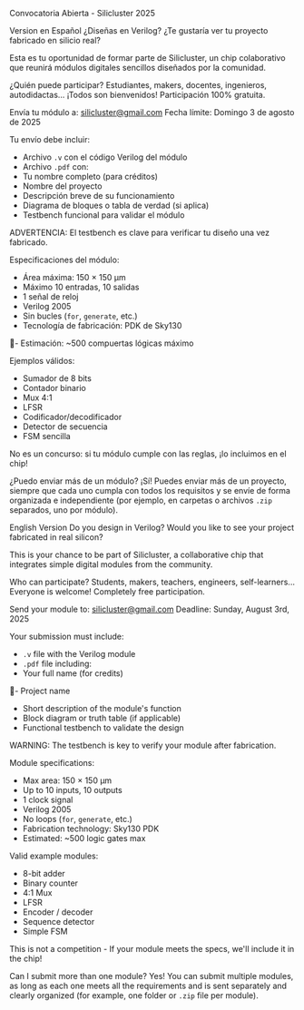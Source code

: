 Convocatoria Abierta - Silicluster 2025

Version en Español
¿Diseñas en Verilog? ¿Te gustaría ver tu proyecto fabricado en silicio real?

Esta es tu oportunidad de formar parte de Silicluster, un chip colaborativo que reunirá módulos digitales
sencillos diseñados por la comunidad.

¿Quién puede participar?
Estudiantes, makers, docentes, ingenieros, autodidactas... ¡Todos son bienvenidos!
Participación 100% gratuita.

Envía tu módulo a: silicluster@gmail.com
Fecha límite: Domingo 3 de agosto de 2025

Tu envío debe incluir:
- Archivo `.v` con el código Verilog del módulo
- Archivo `.pdf` con:
- Tu nombre completo (para créditos)
- Nombre del proyecto
- Descripción breve de su funcionamiento
- Diagrama de bloques o tabla de verdad (si aplica)
- Testbench funcional para validar el módulo

ADVERTENCIA: El testbench es clave para verificar tu diseño una vez fabricado.

Especificaciones del módulo:
- Área máxima: 150 × 150 µm
- Máximo 10 entradas, 10 salidas
- 1 señal de reloj
- Verilog 2005
- Sin bucles (`for`, `generate`, etc.)
- Tecnología de fabricación: PDK de Sky130

- Estimación: ~500 compuertas lógicas máximo

Ejemplos válidos:
- Sumador de 8 bits
- Contador binario
- Mux 4:1
- LFSR
- Codificador/decodificador
- Detector de secuencia
- FSM sencilla

No es un concurso: si tu módulo cumple con las reglas, ¡lo incluimos en el chip!

¿Puedo enviar más de un módulo?
¡Sí! Puedes enviar más de un proyecto, siempre que cada uno cumpla con todos los requisitos y se envíe de
forma organizada e independiente (por ejemplo, en carpetas o archivos `.zip` separados, uno por módulo).

English Version
Do you design in Verilog? Would you like to see your project fabricated in real silicon?

This is your chance to be part of Silicluster, a collaborative chip that integrates simple digital modules from
the community.

Who can participate?
Students, makers, teachers, engineers, self-learners... Everyone is welcome!
Completely free participation.

Send your module to: silicluster@gmail.com
Deadline: Sunday, August 3rd, 2025

Your submission must include:
- `.v` file with the Verilog module
- `.pdf` file including:
- Your full name (for credits)

- Project name
- Short description of the module's function
- Block diagram or truth table (if applicable)
- Functional testbench to validate the design

WARNING: The testbench is key to verify your module after fabrication.

Module specifications:
- Max area: 150 × 150 µm
- Up to 10 inputs, 10 outputs
- 1 clock signal
- Verilog 2005
- No loops (`for`, `generate`, etc.)
- Fabrication technology: Sky130 PDK
- Estimated: ~500 logic gates max

Valid example modules:
- 8-bit adder
- Binary counter
- 4:1 Mux
- LFSR
- Encoder / decoder
- Sequence detector
- Simple FSM

This is not a competition - If your module meets the specs, we'll include it in the chip!

Can I submit more than one module?
Yes! You can submit multiple modules, as long as each one meets all the requirements and is sent
separately and clearly organized (for example, one folder or `.zip` file per module).
